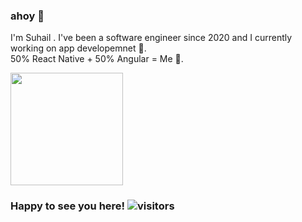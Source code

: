 ### ahoy 👋
I'm Suhail . I've been a software engineer since 2020 and I currently working on app developemnet 📱. <br>
50% React Native + 50% Angular = Me 💯. 

<img height="180em" src="https://github-readme-stats.vercel.app/api?username=suhail135&show_icons=true&hide_border=true&&count_private=true&include_all_commits=true" />

### Happy to see you here! ![visitors](https://visitor-badge.glitch.me/badge?page_id=suhail135)
<!--
**suhail135/suhail135** is a ✨ _special_ ✨ repository because its `README.md` (this file) appears on your GitHub profile.

Here are some ideas to get you started:

- 🔭 I’m currently working on ...
- 🌱 I’m currently learning ...
- 👯 I’m looking to collaborate on ...
- 🤔 I’m looking for help with ...
- 💬 Ask me about ...
- 📫 How to reach me: ...
- 😄 Pronouns: ...
- ⚡ Fun fact: ...
-->
